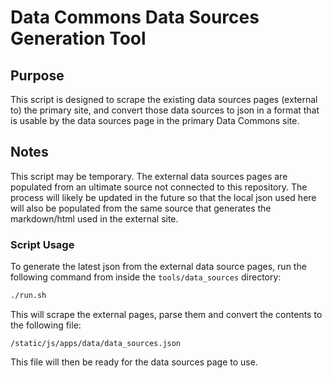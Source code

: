 # Data Commons Data Sources Generation Tool

## Purpose

This script is designed to scrape the existing data sources pages (external to)
the primary site, and convert those data sources to json in a format that 
is usable by the data sources page in the primary Data Commons site.

## Notes

This script may be temporary. The external data sources pages are populated
from an ultimate source not connected to this repository. The process will
likely be updated in the future so that the local json used here will also be
populated from the same source that generates the markdown/html used in the external
site.

### Script Usage

To generate the latest json from the external data source pages, run the following
command from inside the `tools/data_sources` directory:

```bash
./run.sh
````

This will scrape the external pages, parse them and convert the contents to the
following file:

`/static/js/apps/data/data_sources.json`

This file will then be ready for the data sources page to use.